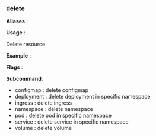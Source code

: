
### delete

**Aliases**   :



**Usage**     :

Delete resource

**Example**   :



**Flags**     :

  

**Subcommand**:

  + configmap : delete configmap
  + deployment : delete deployment in specific namespace
  + ingress : delete ingress
  + namespace : delete namespace
  + pod : delete pod in specific namespace
  + service : delete service in specific namespace
  + volume : delete volume
  

